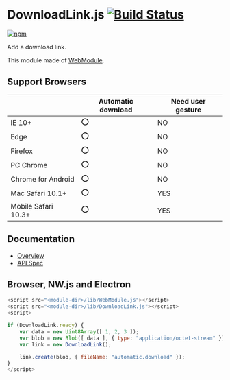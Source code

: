 # DownloadLink.js [![Build Status](https://travis-ci.org/uupaa/DownloadLink.js.svg)](https://travis-ci.org/uupaa/DownloadLink.js)

[![npm](https://nodei.co/npm/uupaa.downloadlink.js.svg?downloads=true&stars=true)](https://nodei.co/npm/uupaa.downloadlink.js/)

Add a download link.

This module made of [WebModule](https://github.com/uupaa/WebModule).

## Support Browsers

|                     | Automatic download | Need user gesture |
|---------------------|--------------------|-------------------|
| IE 10+              | :o:                | NO                |
| Edge                | :o:                | NO                |
| Firefox             | :o:                | NO                |
| PC Chrome           | :o:                | NO                |
| Chrome for Android  | :o:                | NO                |
| Mac Safari 10.1+    | :o:                | YES               |
| Mobile Safari 10.3+ | :o:                | YES               |

## Documentation
- [Overview](https://github.com/uupaa/DownloadLink.js/wiki/)
- [API Spec](https://github.com/uupaa/DownloadLink.js/wiki/DownloadLink)

## Browser, NW.js and Electron

```js
<script src="<module-dir>/lib/WebModule.js"></script>
<script src="<module-dir>/lib/DownloadLink.js"></script>
<script>

if (DownloadLink.ready) {
    var data = new Uint8Array([ 1, 2, 3 ]);
    var blob = new Blob([ data ], { type: "application/octet-stream" });
    var link = new DownloadLink();

    link.create(blob, { fileName: "automatic.download" });
}
</script>
```

